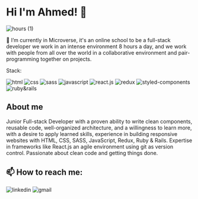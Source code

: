 # Hi I'm Ahmed! 👋

<!--
**AhmedMohsen600/AhmedMohsen600** is a ✨ _special_ ✨ repository because its `README.md` (this file) appears on your GitHub profile.

Here are some ideas to get you started:

- 🔭 I’m currently working on ...
- 🌱 I’m currently learning ...
- 👯 I’m looking to collaborate on ...
- 🤔 I’m looking for help with ...
- 💬 Ask me about ...
- 📫 How to reach me: ...
- 😄 Pronouns: ...
- ⚡ Fun fact: ...
-->
![hours (1)](https://user-images.githubusercontent.com/55211914/202455047-b99a32c5-a064-4f1e-b504-44ec04f57141.jpg)

🔭 I’m currently in Microverse, it's an online school to be a full-stack developer we work in an intense environment 8 hours a day, and we work with people from all over the world in a collaborative environment and pair-programming together on projects.

Stack: 

![html](https://img.shields.io/badge/HTML5-E34F26?style=for-the-badge&logo=html5&logoColor=white) ![css](https://img.shields.io/badge/CSS3-1572B6?style=for-the-badge&logo=css3&logoColor=white) ![sass](https://img.shields.io/badge/Sass-CC6699?style=for-the-badge&logo=sass&logoColor=white) ![javascript](https://img.shields.io/badge/JavaScript-323330?style=for-the-badge&logo=javascript&logoColor=F7DF1E) ![react.js](https://img.shields.io/badge/React-20232A?style=for-the-badge&logo=react&logoColor=61DAFB) ![redux](https://img.shields.io/badge/Redux-593D88?style=for-the-badge&logo=redux&logoColor=white) ![styled-components](https://img.shields.io/badge/styled--components-DB7093?style=for-the-badge&logo=styled-components&logoColor=white) ![ruby&rails](https://img.shields.io/badge/Ruby_on_Rails-CC0000?style=for-the-badge&logo=ruby-on-rails&logoColor=white) 

## About me

Junior Full-stack Developer with a proven ability to write clean components, reusable code, well-organized architecture, and a willingness to learn more, with a desire to apply learned skills, experience in building responsive websites with HTML, CSS, SASS, JavaScript, Redux, Ruby & Rails. Expertise in frameworks like React.js an agile environment using git as version control. Passionate about clean code and getting things done.

## 📫 How to reach me:

![linkedin](https://img.shields.io/badge/LinkedIn-0077B5?style=for-the-badge&logo=linkedin&logoColor=white) ![gmail](https://img.shields.io/badge/Gmail-D14836?style=for-the-badge&logo=gmail&logoColor=white)
